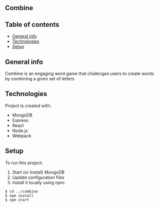 
## Combine

## Table of contents
* [General info](#general-info)
* [Technologies](#technologies)
* [Setup](#setup)

## General info
Combine is an engaging word game that challenges users to create words by combining a given set of letters  
	
## Technologies
Project is created with:
* MongoDB
* Express
* React
* Node.js
* Webpack
	
## Setup
To run this project:
1) Start (or Install) MongoDB
2) Update configuration files 
3) Install it locally using npm:

```
$ cd ../combine
$ npm install
$ npm start
```